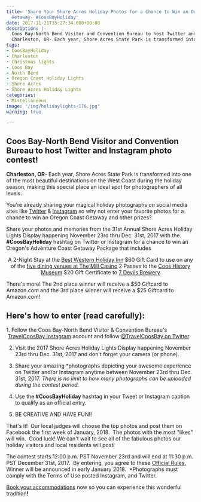 ```yaml
---
title: 'Share Your Shore Acres Holiday Photos for a Chance to Win an Oregon Coast
  Getaway- #CoosBayHoliday'
date: 2017-11-21T15:27:34.000+00:00
description: |-
  Coos Bay-North Bend Visitor and Convention Bureau to host Twitter and Instagram photo contest!
  Charleston, OR- Each year, Shore Acres State Park is transformed into one of the most beautiful destinations on the West Coast during the holiday season, making this special place an ideal spot for photographers of all levels.
tags:
- CoosBayHoliday
- Charleston
- Christmas lights
- Coos Bay
- North Bend
- Oregon Coast Holiday Lights
- Shore Acres
- Shore Acres Holiday Lights
categories:
- Miscellaneous
image: "/img/holidaylights-176.jpg"
warning: true

---
```

<h2><strong>Coos Bay-North Bend Visitor and Convention Bureau to host Twitter and Instagram photo contest!</strong></h2>
<strong>Charleston, OR- </strong>Each year, Shore Acres State Park is transformed into one of the most beautiful destinations on the West Coast during the holiday season, making this special place an ideal spot for photographers of all levels.

You're already sharing your magical holiday photographs on social media sites like <a href="https://twitter.com/travelcoosbay?lang=en" target="_blank" rel="noopener noreferrer">Twitter</a> &amp; <a href="https://www.instagram.com/travelcoosbay/" target="_blank" rel="noopener noreferrer">Instagram</a> so why not enter your favorite photos for a chance to win an Oregon Coast Getaway and other prizes?



Share your photos and memories from the 31st Annual Shore Acres Holiday Lights Display happening November 23rd thru Dec. 31st, 2017 with the <strong>#CoosBayHoliday</strong> hashtag on Twitter or Instagram for a chance to win an Oregon's Adventure Coast Getaway Package that includes
<p style="text-align: center;">A 2-Night Stay at the <a href="https://www.bestwestern.com/en_US/book/hotel-rooms.38071.html?iata=00171880&amp;ssob=BLBWI0004G&amp;cid=BLBWI0004G:google:gmb:38071">Best Western Holiday Inn</a>
$60 Gift Card to use on any of the <a href="https://www.themillcasino.com/dining-bars/">five dining venues at The Mill Casino</a>
2 Passes to the <a href="https://cooshistory.org/who-we-are/">Coos History Museum</a>
$20 Gift Certificate to <a href="http://www.7devilsbrewery.com/">7 Devils Brewery</a></p>
There's more! The 2nd place winner will receive a $50 Giftcard to Amazon.com and the 3rd place winner will receive a $25 Giftcard to Amazon.com!
<h2><strong>Here's how to enter (read carefully):</strong></h2>
1. Follow the Coos Bay-North Bend Visitor &amp; Convention Bureau's  <a href="http://instagram.com/travelcoosbay" target="_blank" rel="noopener noreferrer" data-saferedirecturl="https://www.google.com/url?hl=en&amp;q=http://instagram.com/travelcoosbay&amp;source=gmail&amp;ust=1511191660055000&amp;usg=AFQjCNGMTL79enAQnGULR4muHGXB-RVzSg">TravelCoosBay Instagram</a> account and follow <a href="https://twitter.com/TravelCoosBay" target="_blank" rel="noopener noreferrer" data-saferedirecturl="https://www.google.com/url?hl=en&amp;q=https://twitter.com/TravelCoosBay&amp;source=gmail&amp;ust=1511191660055000&amp;usg=AFQjCNEeYtR9M-SyXBk-g9fg-zgRvPckDA">@TravelCoosBay on Twitter</a>.

2. Visit the 2017 Shore Acres Holiday Lights Display happening November 23rd thru Dec. 31st, 2017 and don't forget your camera (or phone).

3. Share your amazing *photographs depicting your awesome experience on Twitter and/or Instagram anytime between November 23rd thru Dec. 31st, 2017. <em>There is no limit to how many photographs can be uploaded during the contest period.</em>

4. Use the<strong> #CoosBayHoliday</strong> hashtag in your Tweet or Instagram caption to qualify as an official entry.

5. BE CREATIVE AND HAVE FUN!!

That's it!  Our local judges will choose the top photos and post them on Facebook the first week of January, 2018.  The photos with the most "likes" will win.  Good luck! We can't wait to see all of the fabulous photos our holiday visitors and local residents will post!

The contest starts 12:00 p.m. PST November 23rd and will end at 11:30 p.m. PST December 31st, 2017.  By entering, you agree to these <a href="http://oregonsadventurecoast.com/2017/11/coosbayholiday-contest-rules/" target="_blank" rel="noopener noreferrer">Official Rules. </a>Winner will be announced in early January 2018.  *Photographs must comply with the Terms of Use posted Instagram, and Twitter.

<a href="http://www.oregonsadventurecoast.com/lodging/" target="_blank" rel="noopener noreferrer">Book your accommodations</a> now so you can experience this wonderful tradition<b>!</b>

&nbsp;